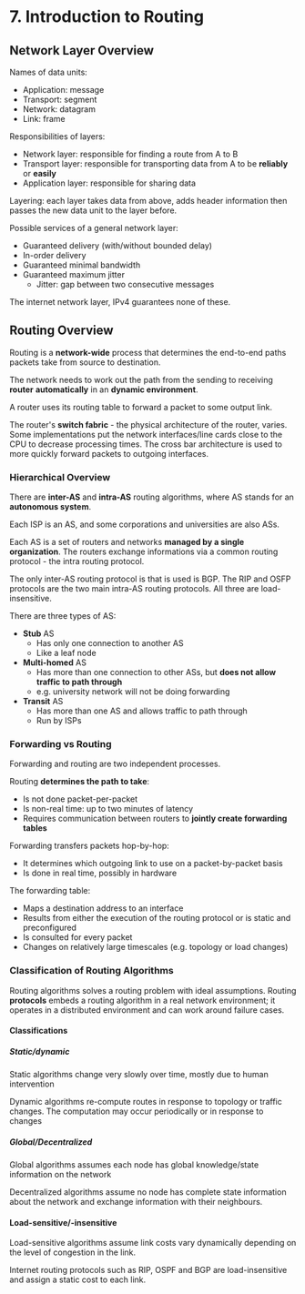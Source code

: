 # 7. Introduction to Routing

## Network Layer Overview

Names of data units:

- Application: message
- Transport: segment
- Network: datagram
- Link: frame

Responsibilities of layers:

- Network layer: responsible for finding a route from A to B
- Transport layer: responsible for transporting data from A to be **reliably** or **easily**
- Application layer: responsible for sharing data

Layering: each layer takes data from above, adds header information then passes the new data unit to the layer before.

Possible services of a general network layer:

- Guaranteed delivery (with/without bounded delay)
- In-order delivery
- Guaranteed minimal bandwidth
- Guaranteed maximum jitter
  - Jitter: gap between two consecutive messages

The internet network layer, IPv4 guarantees none of these.

## Routing Overview

Routing is a **network-wide** process that determines the end-to-end paths packets take from source to destination.

The network needs to work out the path from the sending to receiving **router** **automatically** in an **dynamic environment**.

A router uses its routing table to forward a packet to some output link.

The router's **switch fabric** - the physical architecture of the router, varies. Some implementations put the network interfaces/line cards close to the CPU to decrease processing times. The cross bar architecture is used to more quickly forward packets to outgoing interfaces.

### Hierarchical Overview

There are **inter-AS** and **intra-AS** routing algorithms, where AS stands for an **autonomous system**.

Each ISP is an AS, and some corporations and universities are also ASs.

Each AS is a set of routers and networks **managed by a single organization**. The routers exchange informations via a common routing protocol - the intra routing protocol.

The only inter-AS routing protocol is that is used is BGP. The RIP and OSFP protocols are the two main intra-AS routing protocols. All three are load-insensitive.

There are three types of AS:

- **Stub** AS
  - Has only one connection to another AS
  - Like a leaf node
- **Multi-homed** AS
  - Has more than one connection to other ASs, but **does not allow traffic to path through**
  - e.g. university network will not be doing forwarding
- **Transit** AS
  - Has more than one AS and allows traffic to path through
  - Run by ISPs

### Forwarding vs Routing

Forwarding and routing are two independent processes.

Routing **determines the path to take**:

- Is not done packet-per-packet
- Is non-real time: up to two minutes of latency
- Requires communication between routers to **jointly create forwarding tables**

Forwarding transfers packets hop-by-hop:

- It determines which outgoing link to use on a packet-by-packet basis
- Is done in real time, possibly in hardware

The forwarding table:

- Maps a destination address to an interface
- Results from either the execution of the routing protocol or is static and preconfigured
- Is consulted for every packet
- Changes on relatively large timescales (e.g. topology or load changes)

### Classification of Routing Algorithms

Routing algorithms solves a routing problem with ideal assumptions. Routing **protocols** embeds a routing algorithm in a real network environment; it operates in a distributed environment and can work around failure cases.

#### Classifications

##### Static/dynamic

Static algorithms change very slowly over time, mostly due to human intervention

Dynamic algorithms re-compute routes in response to topology or traffic changes. The computation may occur periodically or in response to changes

##### Global/Decentralized

Global algorithms assumes each node has global knowledge/state information on the network

Decentralized algorithms assume no node has complete state information about the network and exchange information with their neighbours.

#### Load-sensitive/-insensitive

Load-sensitive algorithms assume link costs vary dynamically depending on the level of congestion in the link.

Internet routing protocols such as RIP, OSPF and BGP are load-insensitive and assign a static cost to each link.
